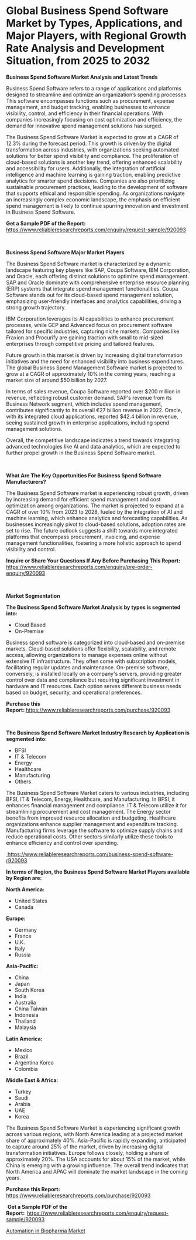 <p><h1>Global Business Spend Software Market by Types, Applications, and Major Players, with Regional Growth Rate Analysis and Development Situation, from 2025 to 2032</h1></p><p><strong>Business Spend Software Market Analysis and Latest Trends</strong></p>
<p><p>Business Spend Software refers to a range of applications and platforms designed to streamline and optimize an organization’s spending processes. This software encompasses functions such as procurement, expense management, and budget tracking, enabling businesses to enhance visibility, control, and efficiency in their financial operations. With companies increasingly focusing on cost optimization and efficiency, the demand for innovative spend management solutions has surged.</p><p>The Business Spend Software Market is expected to grow at a CAGR of 12.3% during the forecast period. This growth is driven by the digital transformation across industries, with organizations seeking automated solutions for better spend visibility and compliance. The proliferation of cloud-based solutions is another key trend, offering enhanced scalability and accessibility for users. Additionally, the integration of artificial intelligence and machine learning is gaining traction, enabling predictive analytics for smarter spend decisions. Companies are also prioritizing sustainable procurement practices, leading to the development of software that supports ethical and responsible spending. As organizations navigate an increasingly complex economic landscape, the emphasis on efficient spend management is likely to continue spurring innovation and investment in Business Spend Software.</p></p>
<p><strong>Get a Sample PDF of the Report:&nbsp;</strong> <a href="https://www.reliableresearchreports.com/enquiry/request-sample/920093?utm_campaign=3213&utm_medium=2&utm_source=Github&utm_content=ia&utm_term=07032025&utm_id=business-spend-software">https://www.reliableresearchreports.com/enquiry/request-sample/920093</a></p>
<p>&nbsp;</p>
<p><strong>Business Spend Software Major Market Players</strong></p>
<p><p>The Business Spend Software market is characterized by a dynamic landscape featuring key players like SAP, Coupa Software, IBM Corporation, and Oracle, each offering distinct solutions to optimize spend management. SAP and Oracle dominate with comprehensive enterprise resource planning (ERP) systems that integrate spend management functionalities. Coupa Software stands out for its cloud-based spend management solution, emphasizing user-friendly interfaces and analytics capabilities, driving a strong growth trajectory.</p><p>IBM Corporation leverages its AI capabilities to enhance procurement processes, while GEP and Advanced focus on procurement software tailored for specific industries, capturing niche markets. Companies like Fraxion and Procurify are gaining traction with small to mid-sized enterprises through competitive pricing and tailored features.</p><p>Future growth in this market is driven by increasing digital transformation initiatives and the need for enhanced visibility into business expenditures. The global Business Spend Management Software market is projected to grow at a CAGR of approximately 10% in the coming years, reaching a market size of around $50 billion by 2027.</p><p>In terms of sales revenue, Coupa Software reported over $200 million in revenue, reflecting robust customer demand. SAP's revenue from its Business Network segment, which includes spend management, contributes significantly to its overall €27 billion revenue in 2022. Oracle, with its integrated cloud applications, reported $42.4 billion in revenue, seeing sustained growth in enterprise applications, including spend management solutions.</p><p>Overall, the competitive landscape indicates a trend towards integrating advanced technologies like AI and data analytics, which are expected to further propel growth in the Business Spend Software market.</p></p>
<p>&nbsp;</p>
<p><strong>What Are The Key Opportunities For Business Spend Software Manufacturers?</strong></p>
<p><p>The Business Spend Software market is experiencing robust growth, driven by increasing demand for efficient spend management and cost optimization among organizations. The market is projected to expand at a CAGR of over 10% from 2023 to 2028, fueled by the integration of AI and machine learning, which enhance analytics and forecasting capabilities. As businesses increasingly pivot to cloud-based solutions, adoption rates are set to rise. The future outlook suggests a shift towards more integrated platforms that encompass procurement, invoicing, and expense management functionalities, fostering a more holistic approach to spend visibility and control.</p></p>
<p><strong>Inquire or Share Your Questions If Any Before Purchasing This Report:</strong> <a href="https://www.reliableresearchreports.com/enquiry/pre-order-enquiry/920093?utm_campaign=3213&utm_medium=2&utm_source=Github&utm_content=ia&utm_term=07032025&utm_id=business-spend-software">https://www.reliableresearchreports.com/enquiry/pre-order-enquiry/920093</a></p>
<p>&nbsp;</p>
<p><strong>Market Segmentation</strong></p>
<p><strong>The Business Spend Software Market Analysis by types is segmented into:</strong></p>
<p><ul><li>Cloud Based</li><li>On-Premise</li></ul></p>
<p><p>Business spend software is categorized into cloud-based and on-premise markets. Cloud-based solutions offer flexibility, scalability, and remote access, allowing organizations to manage expenses online without extensive IT infrastructure. They often come with subscription models, facilitating regular updates and maintenance. On-premise software, conversely, is installed locally on a company's servers, providing greater control over data and compliance but requiring significant investment in hardware and IT resources. Each option serves different business needs based on budget, security, and operational preferences.</p></p>
<p><strong>Purchase this Report:&nbsp;</strong><a href="https://www.reliableresearchreports.com/purchase/920093?utm_campaign=3213&utm_medium=2&utm_source=Github&utm_content=ia&utm_term=07032025&utm_id=business-spend-software">https://www.reliableresearchreports.com/purchase/920093</a></p>
<p>&nbsp;</p>
<p><strong>The Business Spend Software Market Industry Research by Application is segmented into:</strong></p>
<p><ul><li>BFSI</li><li>IT & Telecom</li><li>Energy</li><li>Healthcare</li><li>Manufacturing</li><li>Others</li></ul></p>
<p><p>The Business Spend Software Market caters to various industries, including BFSI, IT & Telecom, Energy, Healthcare, and Manufacturing. In BFSI, it enhances financial management and compliance. IT & Telecom utilize it for streamlining procurement and cost management. The Energy sector benefits from improved resource allocation and budgeting. Healthcare organizations enhance supplier management and expenditure tracking. Manufacturing firms leverage the software to optimize supply chains and reduce operational costs. Other sectors similarly utilize these tools to enhance efficiency and control over spending.</p></p>
<p><a href="https://www.reliableresearchreports.com/business-spend-software-r920093?utm_campaign=3213&utm_medium=2&utm_source=Github&utm_content=ia&utm_term=07032025&utm_id=business-spend-software">&nbsp;https://www.reliableresearchreports.com/business-spend-software-r920093</a></p>
<p><strong>In terms of Region, the Business Spend Software Market Players available by Region are:</strong></p>
<p>
    <p> <strong> North America: </strong>
        <ul>
            <li>United States</li>
            <li>Canada</li>
        </ul>
        </p> 
    <p> <strong> Europe: </strong>
        <ul>
            <li>Germany</li>
            <li>France</li>
            <li>U.K.</li>
            <li>Italy</li>
            <li>Russia</li>
        </ul>
        </p> 
    <p> <strong> Asia-Pacific: </strong>
        <ul>
            <li>China</li>
            <li>Japan</li>
            <li>South Korea</li>
            <li>India</li>
            <li>Australia</li>
            <li>China Taiwan</li>
            <li>Indonesia</li>
            <li>Thailand</li>
            <li>Malaysia</li>
        </ul>
        </p> 
    <p> <strong> Latin America: </strong>
        <ul>
            <li>Mexico</li>
            <li>Brazil</li>
            <li>Argentina Korea</li>
            <li>Colombia</li>
        </ul>
        </p> 
    <p> <strong> Middle East & Africa: </strong>
        <ul>
            <li>Turkey</li>
            <li>Saudi</li>
            <li>Arabia</li>
            <li>UAE</li>
            <li>Korea</li>
        </ul>
    </p>
    </p>
<p><p>The Business Spend Software Market is experiencing significant growth across various regions, with North America leading at a projected market share of approximately 40%. Asia-Pacific is rapidly expanding, anticipated to capture around 25% of the market, driven by increasing digital transformation initiatives. Europe follows closely, holding a share of approximately 20%. The USA accounts for about 15% of the market, while China is emerging with a growing influence. The overall trend indicates that North America and APAC will dominate the market landscape in the coming years.</p></p>
<p><strong>Purchase this Report: </strong><a href="https://www.reliableresearchreports.com/purchase/920093?utm_campaign=3213&utm_medium=2&utm_source=Github&utm_content=ia&utm_term=07032025&utm_id=business-spend-software">https://www.reliableresearchreports.com/purchase/920093</a></p>
<p>&nbsp;<strong>Get a Sample PDF of the Report:&nbsp;&nbsp;</strong><a href="https://www.reliableresearchreports.com/enquiry/request-sample/920093?utm_campaign=3213&utm_medium=2&utm_source=Github&utm_content=ia&utm_term=07032025&utm_id=business-spend-software">https://www.reliableresearchreports.com/enquiry/request-sample/920093</a></p>
<p><strong></strong></p>
<p><p><a href="https://github.com/shewlisapsai/Market-Research-Report-List-1/blob/main/automation-in-biopharma-market.md?utm_campaign=3213&utm_medium=2&utm_source=Github&utm_content=ia&utm_term=07032025&utm_id=business-spend-software">Automation in Biopharma Market</a></p></p>